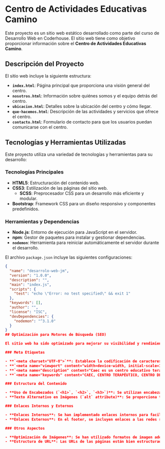 # Centro de Actividades Educativas Camino

Este proyecto es un sitio web estático desarrollado como parte del curso de Desarrollo Web en Coderhouse. El sitio web tiene como objetivo proporcionar información sobre el **Centro de Actividades Educativas Camino**.

## Descripción del Proyecto

El sitio web incluye la siguiente estructura:

- **`index.html`**: Página principal que proporciona una visión general del centro.
- **`nosotros.html`**: Información sobre quiénes somos y el equipo detrás del centro.
- **`ubicacion.html`**: Detalles sobre la ubicación del centro y cómo llegar.
- **`que-hacemos.html`**: Descripción de las actividades y servicios que ofrece el centro.
- **`contacto.html`**: Formulario de contacto para que los usuarios puedan comunicarse con el centro.

## Tecnologías y Herramientas Utilizadas

Este proyecto utiliza una variedad de tecnologías y herramientas para su desarrollo:

### Tecnologías Principales

- **HTML5**: Estructuración del contenido web.
- **CSS3**: Estilización de las páginas del sitio web.
  - **SCSS**: Preprocesador CSS para un desarrollo más eficiente y modular.
- **Bootstrap**: Framework CSS para un diseño responsivo y componentes predefinidos.

### Herramientas y Dependencias

- **Node.js**: Entorno de ejecución para JavaScript en el servidor.
- **npm**: Gestor de paquetes para instalar y gestionar dependencias.
- **`nodemon`**: Herramienta para reiniciar automáticamente el servidor durante el desarrollo. 

El archivo `package.json` incluye las siguientes configuraciones:

```json
{
  "name": "desarrolo-web-jm",
  "version": "1.0.0",
  "description": "",
  "main": "index.js",
  "scripts": {
    "test": "echo \"Error: no test specified\" && exit 1"
  },
  "keywords": [],
  "author": "",
  "license": "ISC",
  "devDependencies": {
    "nodemon": "^3.1.0"
  }
}
## Optimización para Motores de Búsqueda (SEO)

El sitio web ha sido optimizado para mejorar su visibilidad y rendimiento en motores de búsqueda. A continuación se detallan las prácticas de SEO implementadas:

### Meta Etiquetas

- **`<meta charset="UTF-8">`**: Establece la codificación de caracteres para asegurar que el contenido se muestre correctamente en todos los navegadores.
- **`<meta name="viewport" content="width=device-width, initial-scale=1.0">`**: Asegura que el sitio sea responsivo y se visualice adecuadamente en dispositivos móviles.
- **`<meta name="description" content="Caec es un centro educativo terapeútico que hace más de 20 años alberga jóvenes y adultos con discapacidad. Estamos ubicados en Vicente López, Provincia de Buenos Aires.">`**: Proporciona una descripción breve del contenido del sitio, que aparece en los resultados de búsqueda.
- **`<meta name="keywords" content="CAEC, CENTRO TERAPÉUTICO, CENTRO DE DÍA, CENTRO ACTIVIDADES EDUCATIVAS CAMINO, VICENTE LOPEZ, 20 AÑOS">`**: Incluye palabras clave relevantes para el sitio, ayudando a los motores de búsqueda a entender el contenido del sitio.

### Estructura del Contenido

- **Uso de Encabezados (`<h1>`, `<h2>`, `<h3>`)**: Se utilizan encabezados adecuados para organizar el contenido y mejorar la legibilidad tanto para usuarios como para motores de búsqueda.
- **Texto Alternativo en Imágenes (`alt` attribute)**: Se proporciona texto alternativo descriptivo para todas las imágenes para mejorar la accesibilidad y el SEO.

### Enlaces Internos y Externos

- **Enlaces Internos**: Se han implementado enlaces internos para facilitar la navegación y distribuir el valor SEO a lo largo del sitio.
- **Enlaces Externos**: En el footer, se incluyen enlaces a las redes sociales del centro, proporcionando más contexto y conexiones externas relevantes.

### Otros Aspectos

- **Optimización de Imágenes**: Se han utilizado formatos de imagen adecuados y optimizados para asegurar tiempos de carga rápidos y mejorar la experiencia del usuario.
- **Estructura de URL**: Las URLs de las páginas están bien estructuradas y son descriptivas, lo que facilita la indexación y mejora la visibilidad en los motores de búsqueda.
